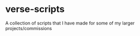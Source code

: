 # verse-scripts
A collection of scripts that I have made for some of my larger projects/commissions
